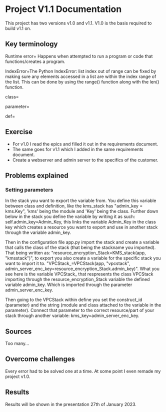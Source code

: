 # Project V1.1 Documentation

This project has two versions v1.0 and v1.1. V1.0 is the basis required to build v1.1 on.

## Key terminology
Runtime error= Happens when attempted to run a program or code that functions/creates a program.

IndexError=The Python IndexError: list index out of range can be fixed by making sure 
any elements accessed in a list are within the index range of the list. This can be 
done by using the range() function along with the len() function.

class=

parameter=

def=

## Exercise
- For v1.0 I read the epics and filled it out in the requirements document.
- The same goes for v1.1 which I added in the same requirements document.
- Create a webserver and admin server to the specifics of the customer.

## Problems explained
### Setting parameters
In the stack you want to export the variable from. You define this variable between class and definition, like the kms_stack has "admin_key = kms.Key", 'kms' being the module and 'Key' being the class. Further down below in the stack you define the variable by writing it as such: self.admin_key=Admin_Key, this links the variable Admin_Key in the class key which creates a resource you want to export and use in another stack through the variable admin_key.

Then in the configuration file app.py import the stack and create a variable that calls the class of the stack (that being the stackname you imported). That being written as: "resource_encryption_Stack=KMS_stack(app, "kmsstack")", to export you also create a variable for the specific stack you want to import it to. "VPCStack_=VPCStack(app, "vpcstack", admin_server_enc_key=resource_encryption_Stack.admin_key)". What you see here is the variable VPCStack_ that respresents the class VPCStack importing through the resource_encryption_Stack variable the defined variable admin_key. Which is imported through the parameter admin_server_enc_key.

Then going to the VPCStack within define you set the construct_id (parameter) and the string (module and class attached to the variable in the parameter). Connect that parameter to the correct resource/part of your stack through another variable: kms_key=admin_server_enc_key.

## Sources
Too many...

## Overcome challenges
Every error had to be solved one at a time. At some point I even remade my project v1.0.

## Results
Results will be shown in the presentation 27th of January 2023.
